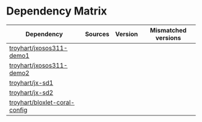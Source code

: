 # Dependency Matrix

Dependency | Sources | Version | Mismatched versions
---------- | ------- | ------- | -------------------
[troyhart/jxosos311-demo1](https://github.com/troyhart/jxosos311-demo1.git) |  | []() | 
[troyhart/jxosos311-demo2](https://github.com/troyhart/jxosos311-demo2.git) |  | []() | 
[troyhart/jx-sd1](https://github.com/troyhart/jx-sd1.git) |  | []() | 
[troyhart/jx-sd2](https://github.com/troyhart/jx-sd2.git) |  | []() | 
[troyhart/bloxlet-coral-config](https://github.com/troyhart/bloxlet-coral-config.git) |  | []() | 
